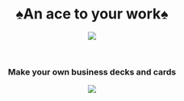 <h1 align="center">♠️An ace to your work♠️</h1>
<p align="center">
  <a href="https://cardio.run.goorm.io">
    <img src="https://user-images.githubusercontent.com/66053034/197373825-4b2a7f26-0109-4cfd-b73d-b891f6da2d9c.png">
  </a>
</p>
<br/>
<h3 align="center" style="font-weight: bold">Make your own business decks and cards</h3>
<p align="center">
  <a href="https://cardio.run.goorm.io">
    <img src="https://user-images.githubusercontent.com/66053034/197374299-26a0f073-75d1-4b48-b1da-21aae718734b.png">
  </a>
</p>
